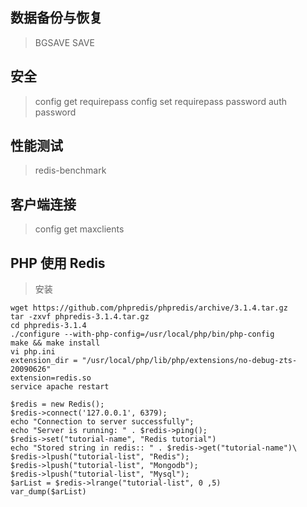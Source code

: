 ## 数据备份与恢复
> BGSAVE
> SAVE 

## 安全
> config get requirepass 
> config set requirepass password 
> auth password 

## 性能测试
> redis-benchmark

## 客户端连接
> config get maxclients 


## PHP 使用 Redis
> 安装 
```
wget https://github.com/phpredis/phpredis/archive/3.1.4.tar.gz
tar -zxvf phpredis-3.1.4.tar.gz
cd phpredis-3.1.4    
./configure --with-php-config=/usr/local/php/bin/php-config
make && make install
vi php.ini
extension_dir = "/usr/local/php/lib/php/extensions/no-debug-zts-20090626"
extension=redis.so
service apache restart
```

```
$redis = new Redis();
$redis->connect('127.0.0.1', 6379);
echo "Connection to server successfully";
echo "Server is running: " . $redis->ping();
$redis->set("tutorial-name", "Redis tutorial")
echo "Stored string in redis:: " . $redis->get("tutorial-name")\
$redis->lpush("tutorial-list", "Redis");
$redis->lpush("tutorial-list", "Mongodb");
$redis->lpush("tutorial-list", "Mysql");
$arList = $redis->lrange("tutorial-list", 0 ,5)
var_dump($arList)
```
